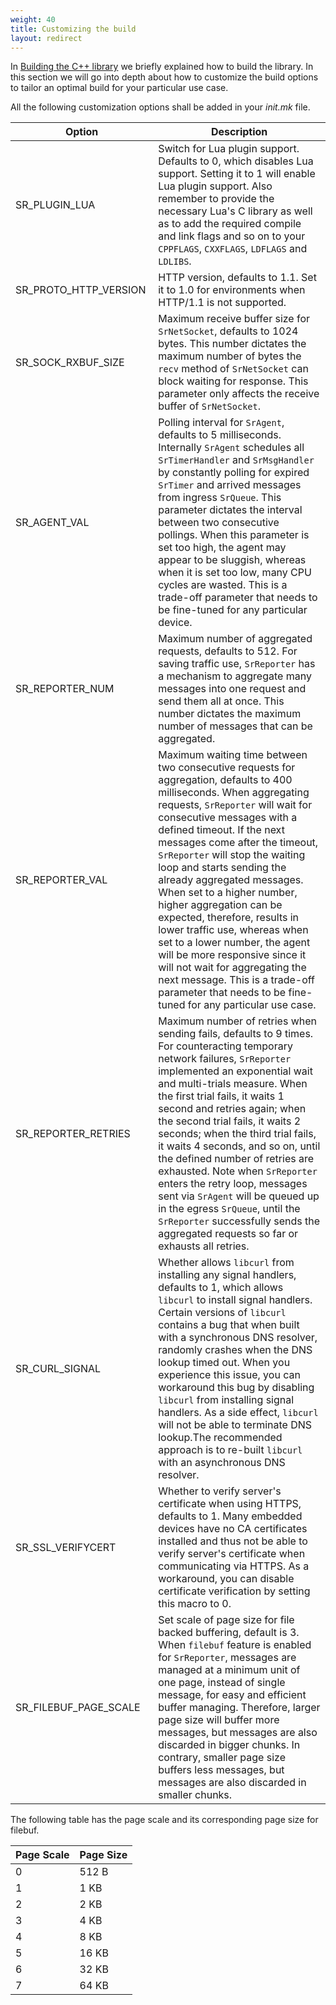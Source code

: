 ```yaml
---
weight: 40
title: Customizing the build
layout: redirect
---
```


In [Building the C++ library](/device-sdk/cpp/#build) we briefly explained how to build the library. In this section we will go into depth about how to customize the build options to tailor an optimal build for your particular use case.

All the following customization options shall be added in your *init.mk* file.

Option                  |  Description  
------------------------|------------------------
SR_PLUGIN_LUA <span style="display:inline-block; width:200px"> </span>           |  Switch for Lua plugin support. Defaults to 0, which disables Lua support. Setting it to 1 will enable Lua plugin support. Also remember to provide the necessary Lua's C library as well as to add the required compile and link flags and so on to your `CPPFLAGS`, `CXXFLAGS`, `LDFLAGS` and `LDLIBS`.  
SR_PROTO_HTTP_VERSION   |  HTTP version, defaults to 1.1. Set it to 1.0 for environments when HTTP/1.1 is not supported.
SR_SOCK_RXBUF_SIZE      |  Maximum receive buffer size for `SrNetSocket`, defaults to 1024 bytes. This number dictates the maximum number of bytes the `recv` method of `SrNetSocket` can block waiting for response. This parameter only affects the receive buffer of `SrNetSocket`.
SR_AGENT_VAL            |  Polling interval for `SrAgent`, defaults to 5 milliseconds. Internally `SrAgent` schedules all `SrTimerHandler` and `SrMsgHandler` by constantly polling for expired `SrTimer` and arrived messages from ingress `SrQueue`. This parameter dictates the interval between two consecutive pollings. When this parameter is set too high, the agent may appear to be sluggish, whereas when it is set too low, many CPU cycles are wasted. This is a trade-off parameter that needs to be fine-tuned for any particular device.
SR_REPORTER_NUM         |  Maximum number of aggregated requests, defaults to 512. For saving traffic use, `SrReporter` has a mechanism to aggregate many messages into one request and send them all at once. This number dictates the maximum number of messages that can be aggregated.
SR_REPORTER_VAL         |  Maximum waiting time between two consecutive requests for aggregation, defaults to 400 milliseconds. When aggregating requests, `SrReporter` will wait for consecutive messages with a defined timeout. If the next messages come after the timeout, `SrReporter` will stop the waiting loop and starts sending the already aggregated messages. When set to a higher number, higher aggregation can be expected, therefore, results in lower traffic use, whereas when set to a lower number, the agent will be more responsive since it will not wait for aggregating the next message. This is a trade-off parameter that needs to be fine-tuned for any particular use case.
SR_REPORTER_RETRIES     |  Maximum number of retries when sending fails, defaults to 9 times. For counteracting temporary network failures, `SrReporter` implemented an exponential wait and multi-trials measure. When the first trial fails, it waits 1 second and retries again; when the second trial fails, it waits 2 seconds; when the third trial fails, it waits 4 seconds, and so on, until the defined number of retries are exhausted. Note when `SrReporter` enters the retry loop, messages sent via `SrAgent` will be queued up in the egress `SrQueue`, until the `SrReporter` successfully sends the aggregated requests so far or exhausts all retries.
SR_CURL_SIGNAL          |  Whether allows `libcurl` from installing any signal handlers, defaults to 1, which allows `libcurl` to install signal handlers. Certain versions of `libcurl` contains a bug that when built with a synchronous DNS resolver, randomly crashes when the DNS lookup timed out. When you experience this issue, you can workaround this bug by disabling `libcurl` from installing signal handlers. As a side effect, `libcurl` will not be able to terminate DNS lookup.The recommended approach is to re-built `libcurl` with an asynchronous DNS resolver.
SR_SSL_VERIFYCERT  |  Whether to verify server's certificate when using HTTPS, defaults to 1. Many embedded devices have no CA certificates installed and thus not be able to verify server's certificate when communicating via HTTPS. As a workaround, you can disable certificate verification by setting this macro to 0.
SR_FILEBUF_PAGE_SCALE  |  Set scale of page size for file backed buffering, default is 3. When `filebuf` feature is enabled for `SrReporter`, messages are managed at a minimum unit of one page, instead of single message, for easy and efficient buffer managing. Therefore, larger page size will buffer more messages, but messages are also discarded in bigger chunks. In contrary, smaller page size buffers less messages, but messages are also discarded in smaller chunks.

The following table has the page scale and its corresponding page size for filebuf.

Page Scale  |  Page Size
---|---
0  |  512 B
1  |  1 KB
2  |  2 KB
3  |  4 KB
4  |  8 KB
5  |  16 KB
6  |  32 KB
7  |  64 KB
